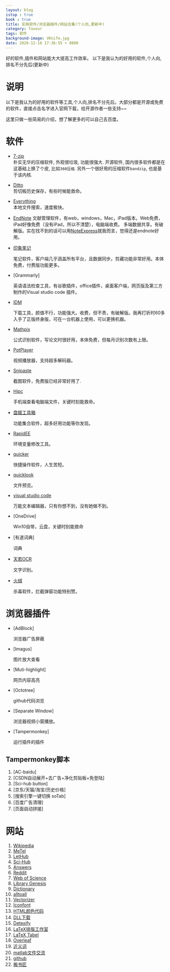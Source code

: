```yaml
---
layout: blog
istop : true
book : true
title: 实用软件/浏览器插件/网站合集(个人向,更新中)
category: favour
tags: 软件
background-image: VKnife.jpg
date: 2020-12-16 17:36:55 + 0800
---
```

好的软件,插件和网站能大大提高工作效率。 以下是我认为的好用的软件,个人向,排名不分先后(更新中)<!-- more -->

# 说明

以下是我认为的好用的软件等工具,个人向,排名不分先后。大部分都是开源或免费的软件，直接点击名字进入官网下载，给开源作者一些支持~~

这里只做一些简易的介绍，想了解更多的可以自己去百度。
# 软件

* [7-zip](https://www.7-zip.org/)  
   朴实无华的压缩软件, 外观很垃圾, 功能很强大.
   开源软件, 国内很多软件都是在这基础上换了个皮, 比如`360压缩`.
   另外一个很好用的压缩软件`bandzip`, 也是基于该内核.
* [Ditto](https://ditto-cp.sourceforge.io/)  
   剪切板历史保存，有些时候能救命。
* [Everything](https://voidtools.com/)  
   本地文件搜索，速度极快。
* [EndNote](https://www.myendnoteweb.com/)
   文献管理软件，有web，windows，Mac，iPad版本。Web免费，iPad好像免费（没有iPad，所以不清楚），电脑端收费。
   多端数据共享。有破解版。实在找不到的话可以用[NoteExpress](http://www.inoteexpress.com/aegean/)就我而言，觉得还是endnote好用。
* [印象笔记](https://www.yinxiang.com/)

  笔记软件，客户端几乎涵盖所有平台，且数据同步。剪藏功能非常好用。本体免费，付费版功能更多。
* [Grammarly]

   英语语法检查工具，有谷歌插件，office插件，桌面客户端，网页版及第三方制作的Visual studio code 插件。
* [IDM](https://www.internetdownloadmanager.com/)

   下载工具，颜值不行，功能强大。收费，但不贵，有破解版。我再打折时60多入手了正版终身版，可在一台机器上使用，可以更换机器。

* [Mathpix](https://mathpix.com/ocr/)

   公式识别软件，写论文时很好用，本体免费，但每月识别次数有上限。
* [PotPlayer](https://potplayer.daum.net/)

   视频播放器，支持超多解码器。
* [Snipaste](https://www.snipaste.com/)

   截图软件，免费版已经非常好用了.
* [Hipc](https://hipc.cn/)

   手机端查看电脑端文件，关键时刻能救命。
* [盘姬工具箱](https://www.52pojie.cn/forum.php?mod=viewthread&tid=955065&page=1)

   功能集合软件，超多好用功能等你发现。
* [RapidEE](https://www.rapidee.com/en/about)

   环境变量修改工具。
* [quicker](https://getquicker.net/)

   快捷操作软件，人生苦短。
* [quicklook](https://github.com/QL-Win/QuickLook)

   文件预览。
* [visual studio code](https://code.visualstudio.com/)

   万能文本编辑器，只有你想不到，没有她做不到。
* [OneDrive]

   Win10自带，云盘，关键时刻能救命
* [有道词典]

   词典
* [天若OCR](https://tianruoocr.cn/)

   文字识别。
* [火绒](https://www.huorong.cn/)

   杀毒软件，拦截弹窗功能特别赞。

# 浏览器插件

* [AdBlock]

   浏览器广告屏蔽
* [Imagus]

   图片放大查看
 
* [Muti-highlight]

   网页内容高亮
* [Octotree]

   github代码浏览
* [Separate Window]

   浏览器视频小窗播放。
* [Tampermonkey]

   运行插件的插件

## Tampermonkey脚本

1. [AC-baidu]
2. [CSDN自动展开+去广告+净化剪贴板+免登陆]
3. [Sci-hub button]
4. [京东/天猫/淘宝/历史价格]
5. [搜索引擎一键切换 soTab]
6. [百度广告清理]
7. [页面自动拼接]

# 网站

1. [Wikipedia](https://en.wikipedia.org/)
2. [MeTel](http://www.metel.cn/)
3. [LetHub](http://www.letpub.com.cn/)
4. [Sci-Hub](http://sci-hub.se/)
5. [Answers](http://www.answers.com/)
6. [Reddit](https://www.reddit.com/)
7. [Web of Science](http://apps.webofknowledge.com/)
8. [Library Genesis](http://gen.lib.rus.ec/)
9. [Dictionary](https://www.dictionary.com/)
10. [alltoall](http://www.alltoall.net/)
11. [Vectorizer](https://www.vectorizer.io/)
12. [Iconfont](https://www.iconfont.cn/)
13. [HTML颜色代码](https://htmlcolorcodes.com/zh/)
14. [DLL下载](https://www.dll-files.com/)
15. [Detexify](http://detexify.kirelabs.org/classify.html)
16. [LaTeX排版工作室](http://www.latexstudio.net/)
17. [LaTeX Tabel](http://www.tablesgenerator.com/)
18. [Overleaf](https://www.overleaf.com/latex/templates/)
19. [近义词](https://www.thesaurus.com)
20. [matlab文件交流](https://ww2.mathworks.cn/matlabcentral/fileexchange/?s_tid=gn_mlc_fx)
21. [github](https://github.com/)
21. [搬书匠](http://www.banshujiang.cn/)
